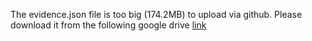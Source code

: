 The evidence.json file is too big (174.2MB) to upload via github.
Please download it from the following google drive [link](https://drive.google.com/file/d/1JlUzRufknsHzKzvrEjgw8D3n_IRpjzo6/view?usp=sharing)
